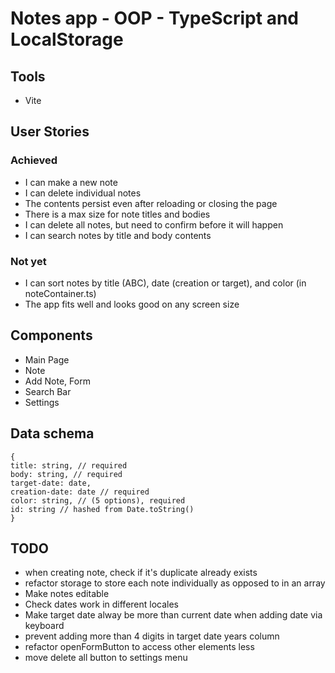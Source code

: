# Notes app - OOP - TypeScript and LocalStorage

## Tools

- Vite

## User Stories

### Achieved
- I can make a new note
- I can delete individual notes
- The contents persist even after reloading or closing the page
- There is a max size for note titles and bodies
- I can delete all notes, but need to confirm before it will happen
- I can search notes by title and body contents

### Not yet
- I can sort notes by title (ABC), date (creation or target), and color (in noteContainer.ts)
- The app fits well and looks good on any screen size

## Components

- Main Page
- Note
- Add Note, Form
- Search Bar
- Settings

## Data schema
```
{
title: string, // required
body: string, // required
target-date: date,
creation-date: date // required
color: string, // (5 options), required
id: string // hashed from Date.toString()
}
```

## TODO

- when creating note, check if it's duplicate already exists
- refactor storage to store each note individually as opposed to in an array
- Make notes editable
- Check dates work in different locales
- Make target date alway be more than current date when adding date via keyboard
- prevent adding more than 4 digits in target date years column
- refactor openFormButton to access other elements less
- move delete all button to settings menu



